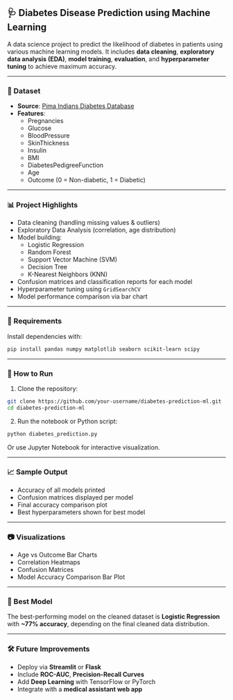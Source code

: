 ## 🩺 Diabetes Disease Prediction using Machine Learning

A data science project to predict the likelihood of diabetes in patients using various machine learning models. It includes **data cleaning**, **exploratory data analysis (EDA)**, **model training**, **evaluation**, and **hyperparameter tuning** to achieve maximum accuracy.

---

### 📁 Dataset

- **Source**: [Pima Indians Diabetes Database](https://www.kaggle.com/datasets/uciml/pima-indians-diabetes-database)
- **Features**:
  - Pregnancies
  - Glucose
  - BloodPressure
  - SkinThickness
  - Insulin
  - BMI
  - DiabetesPedigreeFunction
  - Age
  - Outcome (0 = Non-diabetic, 1 = Diabetic)

---

### 📊 Project Highlights

- Data cleaning (handling missing values & outliers)
- Exploratory Data Analysis (correlation, age distribution)
- Model building:
  - Logistic Regression
  - Random Forest
  - Support Vector Machine (SVM)
  - Decision Tree
  - K-Nearest Neighbors (KNN)
- Confusion matrices and classification reports for each model
- Hyperparameter tuning using `GridSearchCV`
- Model performance comparison via bar chart

---

### 📌 Requirements

Install dependencies with:

```bash
pip install pandas numpy matplotlib seaborn scikit-learn scipy
```

---

### 🚀 How to Run

1. Clone the repository:

```bash
git clone https://github.com/your-username/diabetes-prediction-ml.git
cd diabetes-prediction-ml
```

2. Run the notebook or Python script:

```bash
python diabetes_prediction.py
```

Or use Jupyter Notebook for interactive visualization.

---

### 📈 Sample Output

- Accuracy of all models printed
- Confusion matrices displayed per model
- Final accuracy comparison plot
- Best hyperparameters shown for best model

---

### 📷 Visualizations

- Age vs Outcome Bar Charts
- Correlation Heatmaps
- Confusion Matrices
- Model Accuracy Comparison Bar Plot

---

### 🧠 Best Model

The best-performing model on the cleaned dataset is **Logistic Regression** with **~77% accuracy**, depending on the final cleaned data distribution.

---

### 🛠️ Future Improvements

- Deploy via **Streamlit** or **Flask**
- Include **ROC-AUC**, **Precision-Recall Curves**
- Add **Deep Learning** with TensorFlow or PyTorch
- Integrate with a **medical assistant web app**
